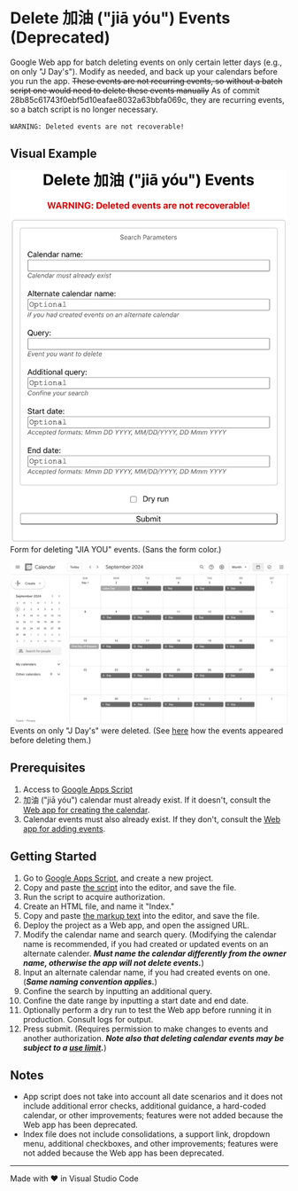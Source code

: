 # Delete 加油 ("jiā yóu") Events (Deprecated)

Google Web app for batch deleting events on only certain letter days (e.g., on only "J Day's"). Modify as needed, and back up your calendars before you run the app. ~~These events are not recurring events, so without a batch script one would need to delete these events manually~~ As of commit 28b85c61743f0ebf5d10eafae8032a63bbfa069c, they are recurring events, so a batch script is no longer necessary.

```
WARNING: Deleted events are not recoverable!
```

## Visual Example

<img src="screenshots/calendarForm.png" alt="screenshot of calendar form" width="500"><br>Form for deleting "JIA YOU" events. (Sans the form color.)

<img src="screenshots/calendar.png" alt="screenshot of calendar" width="800"><br>Events on only "J Day's" were deleted. (See [here](https://github.com/saegl5/jiayou_update_events) how the events appeared before deleting them.)

## Prerequisites

1. Access to [Google Apps Script](https://script.google.com/)
2. 加油 ("jiā yóu") calendar must already exist. If it doesn't, consult the [Web app for creating the calendar](https://github.com/saegl5/jiayou_create_calendar).
3. Calendar events must also already exist. If they don't, consult the [Web app for adding events](https://github.com/saegl5/jiayou_add_events).

## Getting Started

1. Go to [Google Apps Script](https://script.google.com/), and create a new project.
2. Copy and paste [the script](./Code.gs) into the editor, and save the file.
3. Run the script to acquire authorization.
4. Create an HTML file, and name it "Index."
5. Copy and paste [the markup text](./Index.html) into the editor, and save the file.
6. Deploy the project as a Web app, and open the assigned URL.
7. Modify the calendar name and search query. (Modifying the calendar name is recommended, if you had created or updated events on an alternate calender. **_Must name the calendar differently from the owner name, otherwise the app will not delete events._**)
8. Input an alternate calendar name, if you had created events on one. (**_Same naming convention applies._**)
9. Confine the search by inputting an additional query.
10. Confine the date range by inputting a start date and end date.
11. Optionally perform a dry run to test the Web app before running it in production. Consult logs for output.
12. Press submit. (Requires permission to make changes to events and another authorization. **_Note also that deleting calendar events may be subject to a [use limit](https://support.google.com/a/answer/2905486?hl=en)._**)

## Notes

- App script does not take into account all date scenarios and it does not include additional error checks, additional guidance, a hard-coded calendar, or other improvements; features were not added because the Web app has been deprecated.
- Index file does not include consolidations, a support link, dropdown menu, additional checkboxes, and other improvements; features were not added because the Web app has been deprecated.

<hr>
Made with &heartsuit; in Visual Studio Code
